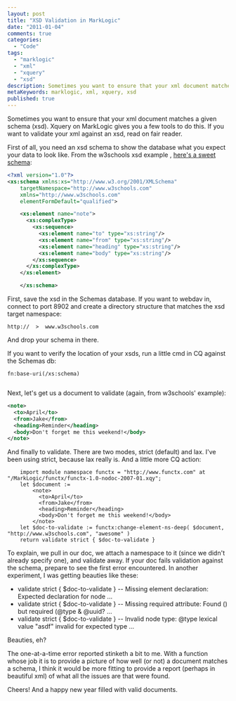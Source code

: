 ```yaml
---
layout: post
title: "XSD Validation in MarkLogic"
date: "2011-01-04"
comments: true
categories:
  - "Code"
tags:
  - "marklogic"
  - "xml"
  - "xquery"
  - "xsd"
description: Sometimes you want to ensure that your xml document matches a given schema (xsd).  Xquery on MarkLogic gives you a few tools to do this.  If you want to val
metaKeywords: marklogic, xml, xquery, xsd
published: true
---
```


Sometimes you want to ensure that your xml document matches a given schema (xsd).  Xquery on MarkLogic gives you a few tools to do this.  If you want to validate your xml against an xsd, read on fair reader.

<!--more-->

First of all, you need an xsd schema to show the database what you expect your data to look like.  From the w3schools xsd example , [here's a sweet schema](http://www.w3schools.com/schema/schema_howto.asp):

```xml
<?xml version="1.0"?>
<xs:schema xmlns:xs="http://www.w3.org/2001/XMLSchema"
	targetNamespace="http://www.w3schools.com"
	xmlns="http://www.w3schools.com"
	elementFormDefault="qualified">

	<xs:element name="note">
	  <xs:complexType>
		<xs:sequence>
		  <xs:element name="to" type="xs:string"/>
		  <xs:element name="from" type="xs:string"/>
		  <xs:element name="heading" type="xs:string"/>
		  <xs:element name="body" type="xs:string"/>
		</xs:sequence>
	  </xs:complexType>
	</xs:element>

	</xs:schema>
```

First, save the xsd in the Schemas database.  If you want to webdav in, connect to port 8902 and create a directory structure that matches the xsd target namespace:

```
http://  >  www.w3schools.com 
```
	
And drop your schema in there.

If you want to verify the location of your xsds, run a little cmd in CQ against the Schemas db:

```
fn:base-uri(/xs:schema)
	
```
Next, let's get us a document to validate (again, from w3schools' example):

```xml
<note>
  <to>April</to>
  <from>Jake</from>
  <heading>Reminder</heading>
  <body>Don't forget me this weekend!</body>
</note>
```
	
And finally to validate.  There are two modes, strict (default) and lax.  I've been using strict, because lax really is.  And a little more CQ action:

```
	import module namespace functx = "http://www.functx.com" at "/MarkLogic/functx/functx-1.0-nodoc-2007-01.xqy";
	let $document := 
		<note>
		  <to>April</to>
		  <from>Jake</from>
		  <heading>Reminder</heading>
		  <body>Don't forget me this weekend!</body>
		</note>
	let $doc-to-validate := functx:change-element-ns-deep( $document, "http://www.w3schools.com", "awesome" )
	return validate strict { $doc-to-validate }
```
	
To explain, we pull in our doc, we attach a namespace to it (since we didn't already specify one), and validate away.  If your doc fails validation against the schema, prepare to see the first error encountered.  In another experiment, I was getting beauties like these:

- validate strict { $doc-to-validate } -- Missing element declaration: Expected declaration for node ...
- validate strict { $doc-to-validate } -- Missing required attribute: Found () but required (@type & @uuid? ...
- validate strict { $doc-to-validate } -- Invalid node type: @type lexical value "asdf" invalid for expected type ...

Beauties, eh?

The one-at-a-time error reported stinketh a bit to me.  With a function whose job it is to provide a picture of how well (or not) a document matches a schema, I think it would be more fitting to provide a report (perhaps in beautiful xml) of what all the issues are that were found.  

Cheers!  And a happy new year filled with valid documents.

  
